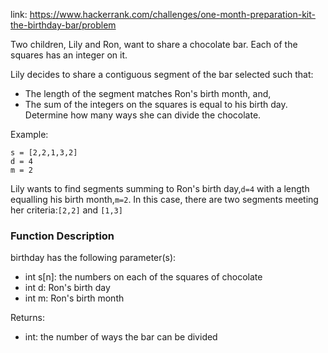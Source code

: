 link: https://www.hackerrank.com/challenges/one-month-preparation-kit-the-birthday-bar/problem

Two children, Lily and Ron, want to share a chocolate bar. Each of the squares has an integer on it.

Lily decides to share a contiguous segment of the bar selected such that:

- The length of the segment matches Ron's birth month, and,
- The sum of the integers on the squares is equal to his birth day.
Determine how many ways she can divide the chocolate.

Example:
```
s = [2,2,1,3,2]
d = 4
m = 2
```

Lily wants to find segments summing to Ron's birth day,`d=4`  with a length equalling his birth month,`m=2`. In this case, there are two segments meeting her criteria:`[2,2]` and `[1,3]`

### Function Description
birthday has the following parameter(s):

- int s[n]: the numbers on each of the squares of chocolate
- int d: Ron's birth day
- int m: Ron's birth month

Returns:
- int: the number of ways the bar can be divided